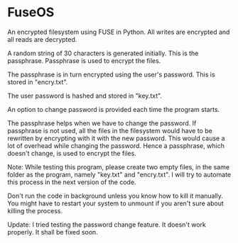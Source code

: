 # FuseOS

An encrypted filesystem using FUSE in Python.
All writes are encrypted and all reads are decrypted.

A random string of 30 characters is generated initially. This is the passphrase.
Passphrase is used to encrypt the files.

The passphrase is in turn encrypted using the user's password. This is stored in "encry.txt".

The user password is hashed and stored in "key.txt".

An option to change password is provided each time the program starts.

The passphrase helps when we have to change the password. If passphrase is not used, all the files in the filesystem would have to be rewritten by encrypting with it with the new password.
This would cause a lot of overhead while changing the password. Hence a passphrase, which doesn't change, is used to encrypt the files.


Note: While testing this program, please create two empty files, in the same folder as the program, namely "key.txt" and "encry.txt".
I will try to automate this process in the next version of the code.

Don't run the code in background unless you know how to kill it manually. You might have to restart your system to unmount if you aren't sure about killing the process.

Update: I tried testing the password change feature. It doesn't work properly. It shall be fixed soon.
